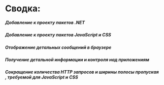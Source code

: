 # Сводка:
##### Добавление к проекту пакетов .NET
##### Добавление к проекту пакетов JavaScript и CSS
##### Отображение детальных сообщений в браузере
##### Получение детальной информации и контроля над приложениям
##### Сокращение количества HTTP запросов и ширины полосы пропуская , требуемой для JavaScript и CSS
